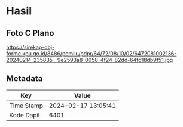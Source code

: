 # Hasil

## Foto C Plano

https://sirekap-obj-formc.kpu.go.id/8486/pemilu/pdpr/64/72/08/10/02/6472081002136-20240214-235835--9e2593a8-0058-4f24-82dd-64fd18db9f51.jpg


## Metadata

| Key        | Value               |
| ---------- | ------------------- |
| Time Stamp | 2024-02-17 13:05:41 |
| Kode Dapil | 6401                |



